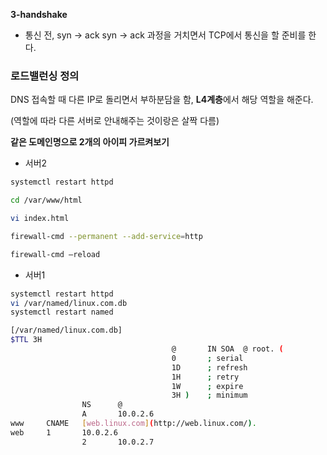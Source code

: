 **3-handshake**

- 통신 전, syn → ack syn → ack 과정을 거치면서 TCP에서 통신을 할 준비를 한다.

### 로드밸런싱 정의

DNS 접속할 때 다른 IP로 돌리면서 부하분담을 함,  **L4계층**에서 해당 역할을 해준다.

(역할에 따라 다른 서버로 안내해주는 것이랑은 살짝 다름)

**같은 도메인명으로 2개의 아이피 가르켜보기**

- 서버2

```bash
systemctl restart httpd

cd /var/www/html

vi index.html

firewall-cmd --permanent --add-service=http

firewall-cmd —reload
```

- 서버1

```bash
systemctl restart httpd
vi /var/named/linux.com.db
systemctl restart named
```

```bash
[/var/named/linux.com.db]
$TTL 3H
									@       IN SOA  @ root. (
									0       ; serial
									1D      ; refresh
									1H      ; retry
									1W      ; expire
									3H )    ; minimum
				NS      @
				A       10.0.2.6
www     CNAME   [web.linux.com](http://web.linux.com/).
web     1       10.0.2.6
				2       10.0.2.7
```
